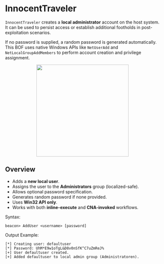 
# InnocentTraveler

`InnocentTraveler` creates a **local administrator** account on the host system. It can be used to persist access or establish additional footholds in post-exploitation scenarios.

If no password is supplied, a random password is generated automatically. This BOF uses native Windows APIs like `NetUserAdd` and `NetLocalGroupAddMembers` to perform account creation and privilege assignment.

<p align="center">
  <img src="https://cards.scryfall.io/large/front/7/a/7a043975-59b4-490c-bf33-c08bd7b40bd3.jpg?1645227274" 
       width="300" 
</p>

## Overview

* Adds a **new local user**.
* Assigns the user to the **Administrators** group (localized-safe).
* Allows optional password specification.
* Generates random password if none provided.
* Uses **Win32 API only**.
* Works with both **inline-execute** and **CNA-invoked** workflows.

Syntax:
```plaintext
beacon> AddUser <username> [password]
```

Output Example:
```plaintext
[*] Creating user: defaultuser
[*] Password: UhM*E9w1oTgL&D8v0nSfK^C7uZmReJ%
[+] User defaultuser created.
[+] Added defaultuser to local admin group (Administratoren).
```

